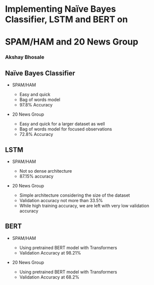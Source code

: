 # Implementing Naïve Bayes Classifier, LSTM and BERT on

# SPAM/HAM and 20 News Group

### Akshay Bhosale


## Naïve Bayes Classifier

- SPAM/HAM
    - Easy and quick
    - Bag of words model
    - 97.8% Accuracy

 - 20 News Group
    - Easy and quick for a larger dataset as
             well
    - Bag of words model for focused
             observations
    - 72.8% Accuracy


## LSTM

- SPAM/HAM
    - Not so dense architecture
    - 87.15% accuracy
 
- 20 News Group
    - Simple architecture considering the
       size of the dataset
    - Validation accuracy not more than
       33.5%
    - While high training accuracy, we are
       left with very low validation accuracy


## BERT

- SPAM/HAM
    - Using pretrained BERT model with
       Transformers
    - Validation Accuracy at 98.21%
       
- 20 News Group
    - Using pretrained BERT model with
             Transformers
    - Validation Accuracy at 68.2%


